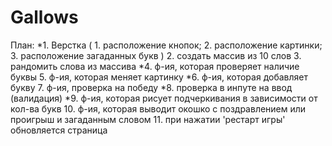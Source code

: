 # Gallows

План:
*1. Верстка (
    1. расположение кнопок;
    2. расположение картинки;
    3. расположение загаданных букв
)
2. создать массив из 10 слов
3. рандомить слова из массива
*4. ф-ия, которая проверяет наличие буквы 
5. ф-ия, которая меняет картинку
*6. ф-ия, которая добавляет букву
7. ф-ия, проверка на победу
*8. проверка в инпуте на ввод (валидация)
*9. ф-ия, которая рисует подчеркивания в зависимости от кол-ва букв
10. ф-ия, которая выводит окошко с поздравлением или проигрыш и загаданным словом
11. при нажатии 'рестарт игры' обновляется страница
